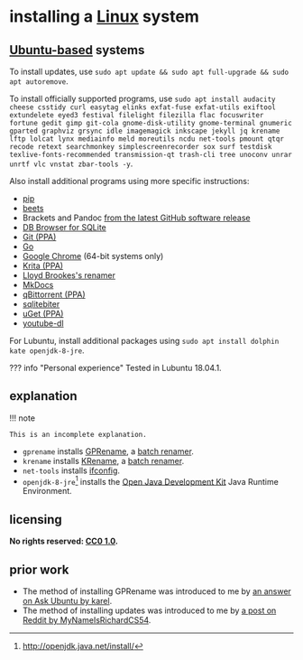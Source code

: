 # installing a [Linux] system
## [Ubuntu-based] systems

To install updates, use `sudo apt update && sudo apt full-upgrade && sudo apt autoremove`.

To install officially supported programs, use `sudo apt install audacity cheese csstidy curl easytag elinks exfat-fuse exfat-utils exiftool extundelete eyed3 festival filelight filezilla flac focuswriter fortune gedit gimp git-cola gnome-disk-utility gnome-terminal gnumeric gparted graphviz grsync idle imagemagick inkscape jekyll jq krename lftp lolcat lynx mediainfo meld moreutils ncdu net-tools pmount qtqr recode retext searchmonkey simplescreenrecorder sox surf testdisk texlive-fonts-recommended transmission-qt trash-cli tree unoconv unrar unrtf vlc vnstat zbar-tools -y`.

Also install additional programs using more specific instructions:

- [pip](instpip.md)
- [beets](insbeet.md)
- Brackets and Pandoc [from the latest GitHub software release](islGHsr.md)
- [DB Browser for SQLite](inDBSQL.md)
- [Git (PPA)](instGit.md)
- [Go](instlGo.md)
- [Google Chrome](insGCrm.md) (64-bit systems only)
- [Krita (PPA)](insKrta.md)
- [Lloyd Brookes's renamer](inLBrnm.md)
- [MkDocs](insMkDc.md)
- [qBittorrent (PPA)](insqBtr.md)
- [sqlitebiter](inqbitr.md)
- [uGet (PPA)](instuGt.md)
- [youtube-dl](insytdl.md)

For Lubuntu, install additional packages using `sudo apt install dolphin kate openjdk-8-jre`.

??? info "Personal experience"
    Tested in Lubuntu 18.04.1.

## explanation

!!! note
    
    This is an incomplete explanation.

- `gprename` installs [GPRename](http://gprename.sourceforge.net/), a [batch renamer](https://en.wikipedia.org/wiki/Batch_renaming).
- `krename` installs [KRename](https://www.krename.net/home/), a [batch renamer](https://en.wikipedia.org/wiki/Batch_renaming).
- `net-tools` installs [ifconfig](https://en.wikipedia.org/wiki/Ifconfig).
- `openjdk-8-jre`[^insLnxS1] installs the [Open Java Development Kit](https://en.wikipedia.org/wiki/OpenJDK) Java Runtime Environment.

## licensing
**No rights reserved: [CC0 1.0](https://creativecommons.org/publicdomain/zero/1.0/).**

## prior work
- The method of installing GPRename was introduced to me by [an answer on Ask Ubuntu by karel](https://askubuntu.com/questions/1030996/how-can-i-install-pyrenamer-for-bionic/1031003#1031003).
- The method of installing updates was introduced to me by [a post on Reddit by MyNameIsRichardCS54](https://www.reddit.com/r/Kubuntu/comments/99jfb5/every_new_install_of_kubuntu_1804_freezes_up_when/e4qsx0a/).

[Linux]: https://en.wikipedia.org/wiki/Linux_distribution
[Ubuntu-based]: https://en.wikipedia.org/wiki/List_of_Linux_distributions#Ubuntu-based
[^insLnxS1]: http://openjdk.java.net/install/
